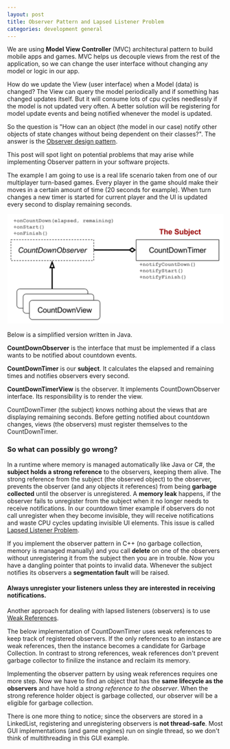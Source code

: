 ```yaml
---
layout: post
title: Observer Pattern and Lapsed Listener Problem
categories: development general
---
```

We are using **Model View Controller** (MVC) architectural pattern to build mobile apps and games. MVC helps us decouple views from the rest of the application, so we can change the user interface without changing any model or logic in our app. 

How do we update the View (user interface) when a Model (data) is changed? The View can query the model periodically and if something has changed updates itself. But it will consume lots of cpu cycles needlessly if the model is not updated very often. A better solution will be registering for model update events and being notified whenever the model is updated. 

So the question is "How can an object (the model in our case) notify other objects of state changes without being dependent on their classes?". The answer is the  [Observer design pattern](https://en.wikipedia.org/wiki/Observer_pattern). 

This post will spot light on potential problems that may arise while implementing Observer pattern in your software projects.

The example I am going to use is a real life scenario taken from one of our multiplayer turn-based games. Every player in the game should make their moves in a certain amount of time (20 seconds for example). When turn changes a new timer is started for current player and the UI is updated every second to display remaining seconds. 

![Observer Pattern](/assets/observer_pattern/observer_pattern.png)

Below is a simplified version written in Java.

**CountDownObserver** is the interface that must be implemented if a class wants to be notified about countdown events.

<script src="https://gist.github.com/ilkinulas/82afc373f87f69b649aa29cc9fd9afdf.js"></script>

**CountDownTimer** is our **subject**. It calculates the elapsed and remaining times and notifies observers every second.

<script src="https://gist.github.com/ilkinulas/f6475c34ae0f26505ebe7cd47a6179e3.js"></script>

**CountDownTimerView** is the observer. It implements CountDownObserver interface. Its responsibility is to render the view.

<script src="https://gist.github.com/ilkinulas/0c5c8dd1e2c4dbfa6574d7f389b5f2a5.js"></script>

CountDownTimer (the subject) knows nothing about the views that are displaying remaining seconds. Before getting notified about countdown changes, views (the observers) must register themselves to the CountDownTimer.

### So what can possibly go wrong?

In a runtime where memory is managed automatically like Java or C#, the **subject holds a strong reference** to the observers, keeping them alive. The strong reference from the subject (the observed object) to the observer, prevents the observer (and any objects it references) from being **garbage collected** until the observer is unregistered. A **memory leak** happens, if the observer fails to unregister from the subject when it no longer needs to receive notifications. In our countdown timer example if observers do not call unregister when they become invisible, they will receive notifications and waste CPU cycles updating invisible UI elements. This issue is called [Lapsed Listener Problem](https://en.wikipedia.org/wiki/Lapsed_listener_problem).

If you implement the observer pattern in C++ (no garbage collection, memory is managed manually) and you call **delete** on one of the observers without unregistering it from the subject then you are in trouble. Now you have a dangling pointer that points to invalid data. Whenever the subject notifies its observers a **segmentation fault** will be raised. 

#### Always unregister your listeners unless they are interested in receiving notifications.

Another approach for dealing with lapsed listeners (observers) is to use [Weak References](https://docs.oracle.com/javase/7/docs/api/java/lang/ref/WeakReference.html).

The below implementation of CountDownTimer uses weak references to keep track of registered observers. If the only references to an instance are weak references, then the instance becomes a candidate for Garbage Collection. In contrast to strong references, weak references don't prevent garbage collector to finilize the instance and reclaim its memory.

<script src="https://gist.github.com/ilkinulas/f7ef529cc07a6b3a867f1a8f04db0213.js"></script>

Implementing the observer pattern by using weak references requires one more step. Now we have to find an object that has the **same lifecycle as the observers** and have hold a *strong reference to the observer*. When the strong reference holder object is garbage collected, our observer will be a eligible for garbage collection.

There is one more thing to notice; since the observers are stored in a LinkedList, registering and unregistering observers is **not thread-safe**. Most GUI implementations (and game engines) run on single thread, so we don't think of multithreading in this GUI example.

